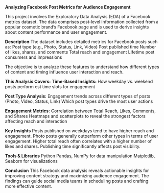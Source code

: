 **Analyzing Facebook Post Metrics for Audience Engagement**

This project involves the Exploratory Data Analysis (EDA) of a Facebook metrics dataset. The data comprises post-level information collected from a popular cosmetic brand’s Facebook page and is used to derive insights about content performance and user engagement.

**Description**
The dataset includes detailed metrics for Facebook posts such as:
Post type (e.g., Photo, Status, Link, Video)
Post published time
Number of likes, shares, and comments
Total reach and engagement
Lifetime post consumers and impressions

The objective is to analyze these features to understand how different types of content and timing influence user interaction and reach.

**This Analysis Covers:**
**Time-Based Insights:**
How weekday vs. weekend posts perform
est time slots for engagement

**Post Type Analysis:**
Engagement trends across different types of posts (Photo, Video, Status, Link)
Which post types drive the most user actions

**Engagement Metrics:**
Correlation between Total Reach, Likes, Comments, and Shares
Heatmaps and scatterplots to reveal the strongest factors affecting reach and interaction

**Key Insights**
Posts published on weekdays tend to have higher reach and engagement.
Photo posts generally outperform other types in terms of user engagement.
Higher total reach often correlates with a higher number of likes and shares.
Publishing time significantly affects post visibility.

**Tools & Libraries**
Python
Pandas, NumPy for data manipulation
Matplotlib, Seaborn for visualizations

**Conclusion**
This Facebook data analysis reveals actionable insights for improving content strategy and maximizing audience engagement. The findings can guide social media teams in scheduling posts and crafting more effective content.

